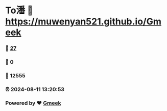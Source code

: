 # To潘 :link: https://muwenyan521.github.io/Gmeek 
### :page_facing_up: [27](https://muwenyan521.github.io/Gmeek/tag.html) 
### :speech_balloon: 0 
### :hibiscus: 12555 
### :alarm_clock: 2024-08-11 13:20:53 
### Powered by :heart: [Gmeek](https://github.com/Meekdai/Gmeek)

